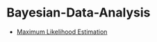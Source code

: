 # Bayesian-Data-Analysis

* [Maximum Likelihood Estimation](http://www.ms.uky.edu/~mai/sta321/MLEexample.pdf)
